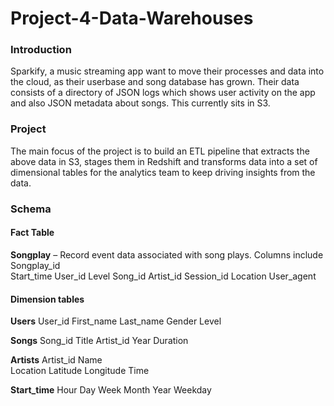 # Project-4-Data-Warehouses

### Introduction

Sparkify, a music streaming app want to move their processes and data into the cloud, as their userbase and song database has grown. Their data consists of a directory of JSON logs which shows user activity on the app and also JSON metadata about songs. This currently sits in S3. 

### Project
The main focus of the project is to build an ETL pipeline that extracts the above data in S3, stages them in Redshift and transforms data into a set of dimensional tables for the analytics team to keep driving insights from the data. 

### Schema
#### Fact Table

**Songplay** – Record event data associated with song plays. Columns include \
Songplay_id \
Start_time
User_id
Level
Song_id
Artist_id
Session_id
Location
User_agent

#### Dimension tables
**Users** 
User_id
First_name
Last_name
Gender
Level

**Songs**
Song_id
Title
Artist_id
Year
Duration

**Artists**
Artist_id
Name	
Location
Latitude
Longitude
Time

**Start_time**
Hour
Day
Week
Month
Year
Weekday


